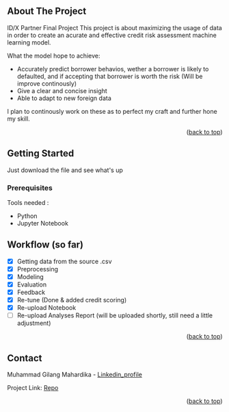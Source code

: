 <!-- Improved compatibility of back to top link: See: https://github.com/othneildrew/Best-README-Template/pull/73 -->
<a name="readme-top"></a>
<!--
*** Thanks for checking out the Best-README-Template. If you have a suggestion
*** that would make this better, please fork the repo and create a pull request
*** or simply open an issue with the tag "enhancement".
*** Don't forget to give the project a star!
*** Thanks again! Now go create something AMAZING! :D
-->



<!-- PROJECT SHIELDS -->
<!--
*** I'm using markdown "reference style" links for readability.
*** Reference links are enclosed in brackets [ ] instead of parentheses ( ).
*** See the bottom of this document for the declaration of the reference variables
*** for contributors-url, forks-url, etc. This is an optional, concise syntax you may use.
*** https://www.markdownguide.org/basic-syntax/#reference-style-links
-->



<!-- ABOUT THE PROJECT -->
## About The Project

ID/X Partner Final Project
This project is about maximizing the usage of data in order to create an acurate and effective credit risk assessment machine learning model. 

What the model hope to achieve:
* Accurately predict borrower behavios, wether a borrower is likely to defaulted, and if accepting that borrower is worth the risk (Will be improve continously)
* Give a clear and concise insight
* Able to adapt to new foreign data

I plan to continously work on these as to perfect my craft and further hone my skill.

<p align="right">(<a href="#readme-top">back to top</a>)</p>


<!-- GETTING STARTED -->
## Getting Started

Just download the file and see what's up

### Prerequisites

Tools needed :
* Python
* Jupyter Notebook

<!-- ROADMAP -->
## Workflow (so far)

- [x] Getting data from the source .csv
- [x] Preprocessing
- [x] Modeling
- [x] Evaluation
- [x] Feedback
- [x] Re-tune (Done & added credit scoring)
- [x] Re-upload Notebook
- [ ] Re-upload Analyses Report (will be uploaded shortly, still need a little adjustment)

<p align="right">(<a href="#readme-top">back to top</a>)</p>



<!-- CONTACT -->
## Contact

Muhammad Gilang Mahardika - [Linkedin_profile](https://www.linkedin.com/in/muhgilangmahardika/)

Project Link: [Repo](github.com/UrsaG7/ID-X_Partners_credit)

<p align="right">(<a href="#readme-top">back to top</a>)</p>
